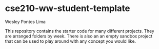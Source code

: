 # cse210-ww-student-template

Wesley Pontes Lima

This repository contains the starter code for many different projects. They are arranged folders by week. There is also an an empty sandbox project that can be used to play around with any concept you would like.
